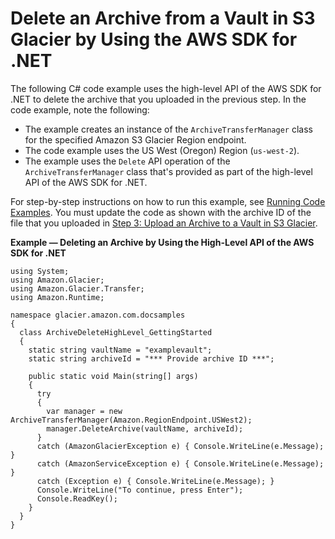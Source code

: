 # Delete an Archive from a Vault in S3 Glacier by Using the AWS SDK for \.NET<a name="getting-started-delete-archive-dotnet"></a>

The following C\# code example uses the high\-level API of the AWS SDK for \.NET to delete the archive that you uploaded in the previous step\. In the code example, note the following: 
+ The example creates an instance of the `ArchiveTransferManager` class for the specified Amazon S3 Glacier Region endpoint\.
+ The code example uses the US West \(Oregon\) Region \(`us-west-2`\)\. 
+ The example uses the `Delete` API operation of the `ArchiveTransferManager` class that's provided as part of the high\-level API of the AWS SDK for \.NET\. 

For step\-by\-step instructions on how to run this example, see [Running Code Examples](using-aws-sdk-for-dot-net.md#setting-up-and-testing-sdk-dotnet)\. You must update the code as shown with the archive ID of the file that you uploaded in [Step 3: Upload an Archive to a Vault in S3 Glacier](getting-started-upload-archive.md)\. 

**Example — Deleting an Archive by Using the High\-Level API of the AWS SDK for \.NET**  <a name="GS_ExampleDeleteArchiveDotNet"></a>

```
using System;
using Amazon.Glacier;
using Amazon.Glacier.Transfer;
using Amazon.Runtime;

namespace glacier.amazon.com.docsamples
{
  class ArchiveDeleteHighLevel_GettingStarted
  {
    static string vaultName = "examplevault";
    static string archiveId = "*** Provide archive ID ***";

    public static void Main(string[] args)
    {
      try
      {
        var manager = new ArchiveTransferManager(Amazon.RegionEndpoint.USWest2);
        manager.DeleteArchive(vaultName, archiveId);
      }
      catch (AmazonGlacierException e) { Console.WriteLine(e.Message); }
      catch (AmazonServiceException e) { Console.WriteLine(e.Message); }
      catch (Exception e) { Console.WriteLine(e.Message); }
      Console.WriteLine("To continue, press Enter");
      Console.ReadKey();
    }
  }
}
```